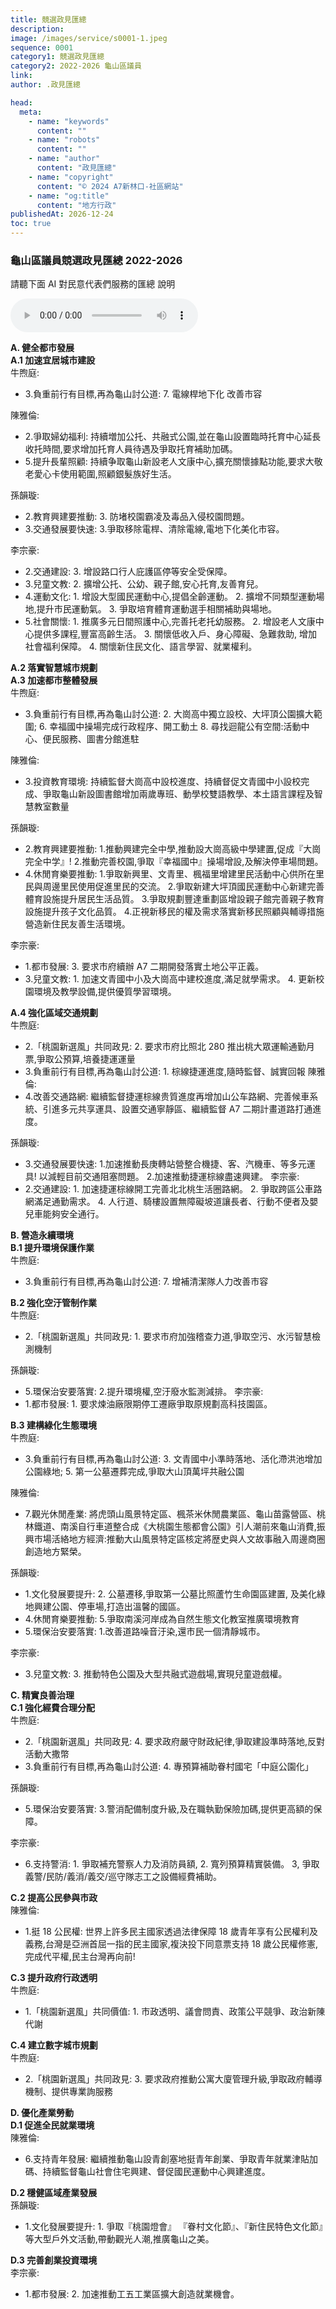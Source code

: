 ```yaml
---
title: 競選政見匯總
description:
image: /images/service/s0001-1.jpeg
sequence: 0001
category1: 競選政見匯總
category2: 2022-2026 龜山區議員
link:
author: .政見匯總

head:
  meta:
    - name: "keywords"
      content: ""
    - name: "robots"
      content: ""
    - name: "author"
      content: "政見匯總"
    - name: "copyright"
      content: "© 2024 A7新林口-社區網站"
    - name: "og:title"
      content: "地方行政"
publishedAt: 2026-12-24
toc: true
---
```


### 龜山區議員競選政見匯總 2022-2026

請聽下面 AI 對民意代表們服務的匯總 說明

<audio controls>
  <source src="/files/A7社區民意代表工作匯報.wav" type="audio/wav">
  Your browser does not support the audio element.
</audio>

**A. 健全都市發展**  
**A.1 加速宜居城市建設**  
牛煦庭:

- 3.負重前行有目標,再為龜山討公道: 7. 電線桿地下化 改善市容

陳雅倫:

- 2.爭取婦幼福利: 持續増加公托、共融式公園,並在龜山設置臨時托育中心延長收托時間,要求增加托育人員待遇及爭取托育補助加碼。
- 5.提升長輩照顧: 持續争取龜山新設老人文康中心,擴充關懷據點功能,要求大敬老愛心卡使用範圍,照顧銀髮族好生活。

孫韻璇:

- 2.教育興建要推動: 3. 防堵校園霸凌及毒品入侵校園問題。
- 3.交通發展要快速: 3.爭取移除電桿、清除電線,電地下化美化市容。

李宗豪:

- 2.交通建設: 3. 增設路口行人庇護區停等安全受保障。
- 3.兒童文教: 2. 擴增公托、公幼、親子館,安心托育,友善育兒。
- 4.運動文化: 1. 增設大型國民運動中心,提倡全齡運動。 2. 擴增不同類型運動場地,提升市民運動氣。 3. 爭取培育體育運動選手相關補助與場地。
- 5.社會關懷: 1. 推廣多元日間照護中心,完善托老托幼服務。 2. 增設老人文康中心提供多課程,豐富高齡生活。 3. 關懷低收入戶、身心障礙、急難救助, 增加社會福利保障。 4. 關懷新住民文化、語言學習、就業權利。

**A.2 落實智慧城市規劃**  
**A.3 加速都市整體發展**  
牛煦庭:

- 3.負重前行有目標,再為龜山討公道: 2. 大崗高中獨立設校、大坪頂公園擴大範圍; 6. 幸福國中操場完成行政程序、開工動土 8. 尋找迴龍公有空間:活動中心、便民服務、圖書分館進駐

陳雅倫:

- 3.投資教育環境: 持續監督大崗高中設校進度、持續督促文青國中小設校完成、爭取龜山新設圖書館增加兩歲專班、動學校雙語教學、本土語言課程及智慧教室數量

孫韻璇:

- 2.教育興建要推動: 1.推動興建完全中學,推動設大崗高級中學建置,促成『大崗完全中学』! 2.推動完善校園,爭取『幸福國中』操場增設,及解決停車場問題。
- 4.休閒育樂要推動: 1.爭取新興里、文青里、楓福里增建里民活動中心供所在里民與周邊里民使用促進里民的交流。 2.爭取新建大坪頂國民運動中心新建完善體育設施提升居民生活品質。 3.爭取規劃豐達重劃區增設親子館完善親子教育設施提升孩子文化品質。 4.正視新移民的權及需求落實新移民照顧與輔導措施營造新住民友善生活環境。

李宗豪:

- 1.都市發展: 3. 要求市府續辦 A7 二期開發落實土地公平正義。
- 3.兒童文教: 1. 加速文青國中小及大崗高中建校進度,滿足就學需求。 4. 更新校園環境及教學設備,提供優質學習環境。

**A.4 強化區域交通規劃**  
牛煦庭:

- 2.「桃園新選風」共同政見: 2. 要求市府比照北 280 推出桃大眾運輸通勤月票,爭取公預算,培養捷運運量
- 3.負重前行有目標,再為龜山討公道: 1. 棕線捷運進度,隨時監督、誠實回報
  陳雅倫:
- 4.改善交通路網: 繼續監督捷運棕線贵質進度再增加山公车路網、完善候車系統、引進多元共享運具、設置交通寧靜區、繼續監督 A7 二期計畫道路打通進度。

孫韻璇:

- 3.交通發展要快速: 1.加速推動長庚轉站營整合機捷、客、汽機車、等多元運具! 以減輕目前交通阻塞問題。 2.加速推動捷運棕線盡速興建。
  李宗豪:
- 2.交通建設: 1. 加速捷運棕線開工完善北北桃生活圈路網。 2. 爭取跨區公車路網滿足通勤需求。 4. 人行道、騎樓設置無障礙坡道讓長者、行動不便者及嬰兒車能夠安全通行。

**B. 營造永續環境**  
**B.1 提升環境保護作業**  
牛煦庭:

- 3.負重前行有目標,再為龜山討公道: 7. 增補清潔隊人力改善市容

**B.2 強化空汙管制作業**  
牛煦庭:

- 2.「桃園新選風」共同政見: 1. 要求市府加強稽查力道,爭取空污、水污智慧檢測機制

孫韻璇:

- 5.環保治安要落實: 2.提升環境權,空汙廢水監測減排。
  李宗豪:
- 1.都市發展: 1. 要求煉油廠限期停工遷廠爭取原規劃高科技園區。

**B.3 建構綠化生態環境**  
牛煦庭:

- 3.負重前行有目標,再為龜山討公道: 3. 文青國中小準時落地、活化滯洪池增加公園綠地; 5. 第一公墓遷葬完成,爭取大山頂萬坪共融公園

陳雅倫:

- 7.觀光休閒產業: 將虎頭山風景特定區、楓茶米休閒農業區、龜山苗露營區、桃林鐵道、南溪自行車道整合成《大桃園生態都會公園》引人潮前來龜山消費,振興市場活絡地方經濟:推動大山風景特定區核定將歴史與人文故事融入周邊商圈創造地方緊榮。

孫韻璇:

- 1.文化發展要提升: 2. 公墓遷移,爭取第一公墓比照蘆竹生命園區建置, 及美化綠地興建公園、停車場,打造出溫馨的國區。
- 4.休閒育樂要推動: 5.爭取南溪河岸成為自然生態文化教室推廣環境教育
- 5.環保治安要落實: 1.改善道路噪音汙染,還市民一個清靜城市。

李宗豪:

- 3.兒童文教: 3. 推動特色公園及大型共融式遊戲場,實現兒童遊戲權。

**C. 精實良善治理**  
**C.1 強化經費合理分配**  
牛煦庭:

- 2.「桃園新選風」共同政見: 4. 要求政府嚴守財政紀律,爭取建設準時落地,反對活動大撒幣
- 3.負重前行有目標,再為龜山討公道: 4. 專預算補助眷村國宅「中庭公園化」

孫韻璇:

- 5.環保治安要落實: 3.警消配備制度升級,及在職執勤保險加碼,提供更高額的保障。

李宗豪:

- 6.支持警消: 1. 爭取補充警察人力及消防員額, 2. 寬列預算精實裝備。 3, 爭取義警/民防/義消/義交/巡守隊志工之設備經費補助。

**C.2 提高公民參與市政**  
陳雅倫:

- 1.挺 18 公民權: 世界上許多民主國家透過法律保障 18 歲青年享有公民權利及義務,台灣是亞洲首屈一指的民主國家,複決投下同意票支持 18 歲公民權修憲,完成代平權,民主台灣再向前!

**C.3 提升政府行政透明**  
牛煦庭:

- 1.「桃園新選風」共同價值: 1. 市政透明、議會問責、政策公平競爭、政治新陳代謝

**C.4 建立數字城市規劃**  
牛煦庭:

- 2.「桃園新選風」共同政見: 3. 要求政府推動公寓大廈管理升級,爭取政府輔導機制、提供專業詢服務

**D. 優化產業勞動**  
**D.1 促進全民就業環境**  
陳雅倫:

- 6.支持青年發展: 繼續推動龜山設青創塞地挺青年創業、爭取青年就業津貼加碼、持續監督龜山社會住宅興建、督促國民運動中心興建進度。

**D.2 穩健區域產業發展**  
孫韻璇:

- 1.文化發展要提升: 1. 爭取『桃園燈會』 『眷村文化節』、『新住民特色文化節』等大型戶外文活動,帶動觀光人潮,推廣龜山之美。

**D.3 完善創業投資環境**  
李宗豪:

- 1.都市發展: 2. 加速推動工五工業區擴大創造就業機會。

